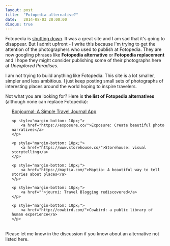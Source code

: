```yaml
---
layout: post
title:  "Fotopedia alternative?"
date:   2014-08-03 20:00:00
disqus: true
---
```

Fotopedia is <a href="http://blog.fotopedia.com/fotopedia-shutdown/">shutting down</a>. It was a great site and I am sad that it's going to disappear. But I admit upfront - I write this because I'm trying to get the attention of the photographers who used to publish at Fotopedia. They are now googling phrases like <strong>Fotopedia alternative</strong> or <strong>Fotopedia replacement</strong> and I hope they might consider publishing some of their photographs here at <i>Unexplored Paradises</i>.

I am not trying to build anything like Fotopedia. This site is a lot smaller, simpler and less ambitious. I just keep posting small sets of photographs of interesting places around the world hoping to inspire travelers.

Not what you are looking for? Here is <strong>the list of Fotopedia alternatives</strong> (although none can replace Fotopedia): 

<div style="padding-left: 20px;">
    <p style="margin-bottom: 10px;">
        <a href="https://bonjourn.al/">Bonjournal: A Simple Travel Journal App</a>
    </p>

    <p style="margin-bottom: 10px;">
        <a href="https://exposure.co/">Exposure: Create beautiful photo narratives</a>
    </p>

    <p style="margin-bottom: 10px;">
        <a href="https://www.storehouse.co/">Storehouse: visual storytelling</a>
    </p>

    <p style="margin-bottom: 10px;">
        <a href="https://maptia.com/">Maptia: A beautiful way to tell stories about places</a>
    </p>

    <p style="margin-bottom: 10px;">
        <a href="">journi: Travel Blogging rediscovered</a>
    </p>

    <p style="margin-bottom: 10px;">
        <a href="http://cowbird.com/">Cowbird: a public library of human experience</a>
    </p>
</div>

<br />
Please let me know in the discussion if you know about an alternative not listed here.